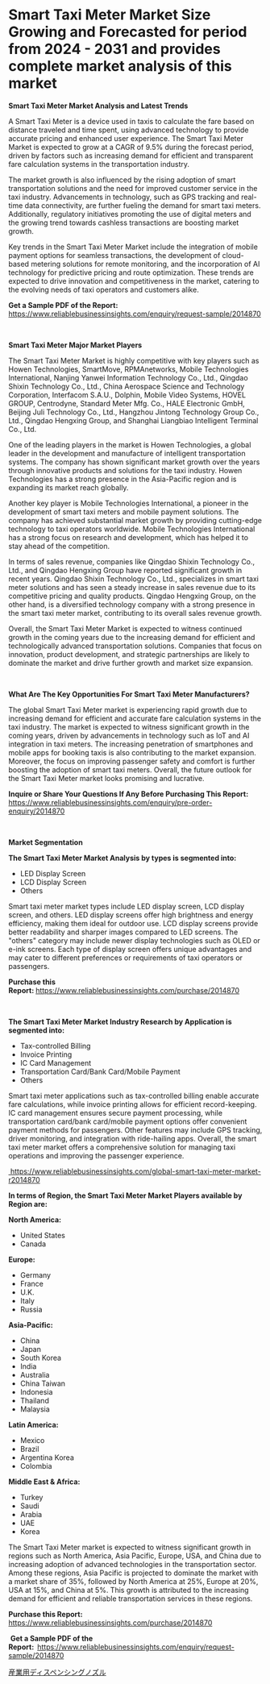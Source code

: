<p><h1>Smart Taxi Meter Market Size Growing and Forecasted for period from 2024 - 2031 and provides complete market analysis of this market</h1></p><p><strong>Smart Taxi Meter Market Analysis and Latest Trends</strong></p>
<p><p>A Smart Taxi Meter is a device used in taxis to calculate the fare based on distance traveled and time spent, using advanced technology to provide accurate pricing and enhanced user experience. The Smart Taxi Meter Market is expected to grow at a CAGR of 9.5% during the forecast period, driven by factors such as increasing demand for efficient and transparent fare calculation systems in the transportation industry.</p><p>The market growth is also influenced by the rising adoption of smart transportation solutions and the need for improved customer service in the taxi industry. Advancements in technology, such as GPS tracking and real-time data connectivity, are further fueling the demand for smart taxi meters. Additionally, regulatory initiatives promoting the use of digital meters and the growing trend towards cashless transactions are boosting market growth.</p><p>Key trends in the Smart Taxi Meter Market include the integration of mobile payment options for seamless transactions, the development of cloud-based metering solutions for remote monitoring, and the incorporation of AI technology for predictive pricing and route optimization. These trends are expected to drive innovation and competitiveness in the market, catering to the evolving needs of taxi operators and customers alike.</p></p>
<p><strong>Get a Sample PDF of the Report:&nbsp;</strong> <a href="https://www.reliablebusinessinsights.com/enquiry/request-sample/2014870">https://www.reliablebusinessinsights.com/enquiry/request-sample/2014870</a></p>
<p>&nbsp;</p>
<p><strong>Smart Taxi Meter Major Market Players</strong></p>
<p><p>The Smart Taxi Meter Market is highly competitive with key players such as Howen Technologies, SmartMove, RPMAnetworks, Mobile Technologies International, Nanjing Yanwei Information Technology Co., Ltd., Qingdao Shixin Technology Co., Ltd., China Aerospace Science and Technology Corporation, Interfacom S.A.U., Dolphin, Mobile Video Systems, HOVEL GROUP, Centrodyne, Standard Meter Mfg. Co., HALE Electronic GmbH, Beijing Juli Technology Co., Ltd., Hangzhou Jintong Technology Group Co., Ltd., Qingdao Hengxing Group, and Shanghai Liangbiao Intelligent Terminal Co., Ltd.</p><p>One of the leading players in the market is Howen Technologies, a global leader in the development and manufacture of intelligent transportation systems. The company has shown significant market growth over the years through innovative products and solutions for the taxi industry. Howen Technologies has a strong presence in the Asia-Pacific region and is expanding its market reach globally.</p><p>Another key player is Mobile Technologies International, a pioneer in the development of smart taxi meters and mobile payment solutions. The company has achieved substantial market growth by providing cutting-edge technology to taxi operators worldwide. Mobile Technologies International has a strong focus on research and development, which has helped it to stay ahead of the competition.</p><p>In terms of sales revenue, companies like Qingdao Shixin Technology Co., Ltd., and Qingdao Hengxing Group have reported significant growth in recent years. Qingdao Shixin Technology Co., Ltd., specializes in smart taxi meter solutions and has seen a steady increase in sales revenue due to its competitive pricing and quality products. Qingdao Hengxing Group, on the other hand, is a diversified technology company with a strong presence in the smart taxi meter market, contributing to its overall sales revenue growth.</p><p>Overall, the Smart Taxi Meter Market is expected to witness continued growth in the coming years due to the increasing demand for efficient and technologically advanced transportation solutions. Companies that focus on innovation, product development, and strategic partnerships are likely to dominate the market and drive further growth and market size expansion.</p></p>
<p>&nbsp;</p>
<p><strong>What Are The Key Opportunities For Smart Taxi Meter Manufacturers?</strong></p>
<p><p>The global Smart Taxi Meter market is experiencing rapid growth due to increasing demand for efficient and accurate fare calculation systems in the taxi industry. The market is expected to witness significant growth in the coming years, driven by advancements in technology such as IoT and AI integration in taxi meters. The increasing penetration of smartphones and mobile apps for booking taxis is also contributing to the market expansion. Moreover, the focus on improving passenger safety and comfort is further boosting the adoption of smart taxi meters. Overall, the future outlook for the Smart Taxi Meter market looks promising and lucrative.</p></p>
<p><strong>Inquire or Share Your Questions If Any Before Purchasing This Report:</strong> <a href="https://www.reliablebusinessinsights.com/enquiry/pre-order-enquiry/2014870">https://www.reliablebusinessinsights.com/enquiry/pre-order-enquiry/2014870</a></p>
<p>&nbsp;</p>
<p><strong>Market Segmentation</strong></p>
<p><strong>The Smart Taxi Meter Market Analysis by types is segmented into:</strong></p>
<p><ul><li>LED Display Screen</li><li>LCD Display Screen</li><li>Others</li></ul></p>
<p><p>Smart taxi meter market types include LED display screen, LCD display screen, and others. LED display screens offer high brightness and energy efficiency, making them ideal for outdoor use. LCD display screens provide better readability and sharper images compared to LED screens. The "others" category may include newer display technologies such as OLED or e-ink screens. Each type of display screen offers unique advantages and may cater to different preferences or requirements of taxi operators or passengers.</p></p>
<p><strong>Purchase this Report:&nbsp;</strong><a href="https://www.reliablebusinessinsights.com/purchase/2014870">https://www.reliablebusinessinsights.com/purchase/2014870</a></p>
<p>&nbsp;</p>
<p><strong>The Smart Taxi Meter Market Industry Research by Application is segmented into:</strong></p>
<p><ul><li>Tax-controlled Billing</li><li>Invoice Printing</li><li>IC Card Management</li><li>Transportation Card/Bank Card/Mobile Payment</li><li>Others</li></ul></p>
<p><p>Smart taxi meter applications such as tax-controlled billing enable accurate fare calculations, while invoice printing allows for efficient record-keeping. IC card management ensures secure payment processing, while transportation card/bank card/mobile payment options offer convenient payment methods for passengers. Other features may include GPS tracking, driver monitoring, and integration with ride-hailing apps. Overall, the smart taxi meter market offers a comprehensive solution for managing taxi operations and improving the passenger experience.</p></p>
<p><a href="https://www.reliablebusinessinsights.com/global-smart-taxi-meter-market-r2014870">&nbsp;https://www.reliablebusinessinsights.com/global-smart-taxi-meter-market-r2014870</a></p>
<p><strong>In terms of Region, the Smart Taxi Meter Market Players available by Region are:</strong></p>
<p>
    <p> <strong> North America: </strong>
        <ul>
            <li>United States</li>
            <li>Canada</li>
        </ul>
        </p> 
    <p> <strong> Europe: </strong>
        <ul>
            <li>Germany</li>
            <li>France</li>
            <li>U.K.</li>
            <li>Italy</li>
            <li>Russia</li>
        </ul>
        </p> 
    <p> <strong> Asia-Pacific: </strong>
        <ul>
            <li>China</li>
            <li>Japan</li>
            <li>South Korea</li>
            <li>India</li>
            <li>Australia</li>
            <li>China Taiwan</li>
            <li>Indonesia</li>
            <li>Thailand</li>
            <li>Malaysia</li>
        </ul>
        </p> 
    <p> <strong> Latin America: </strong>
        <ul>
            <li>Mexico</li>
            <li>Brazil</li>
            <li>Argentina Korea</li>
            <li>Colombia</li>
        </ul>
        </p> 
    <p> <strong> Middle East & Africa: </strong>
        <ul>
            <li>Turkey</li>
            <li>Saudi</li>
            <li>Arabia</li>
            <li>UAE</li>
            <li>Korea</li>
        </ul>
    </p>
    </p>
<p><p>The Smart Taxi Meter market is expected to witness significant growth in regions such as North America, Asia Pacific, Europe, USA, and China due to increasing adoption of advanced technologies in the transportation sector. Among these regions, Asia Pacific is projected to dominate the market with a market share of 35%, followed by North America at 25%, Europe at 20%, USA at 15%, and China at 5%. This growth is attributed to the increasing demand for efficient and reliable transportation services in these regions.</p></p>
<p><strong>Purchase this Report: </strong><a href="https://www.reliablebusinessinsights.com/purchase/2014870">https://www.reliablebusinessinsights.com/purchase/2014870</a></p>
<p>&nbsp;<strong>Get a Sample PDF of the Report:&nbsp;&nbsp;</strong><a href="https://www.reliablebusinessinsights.com/enquiry/request-sample/2014870">https://www.reliablebusinessinsights.com/enquiry/request-sample/2014870</a></p>
<p><strong></strong></p>
<p><p><a href="https://github.com/lababdou/Market-Research-Report-List-4/blob/main/5683320118179.md">産業用ディスペンシングノズル</a></p></p>
